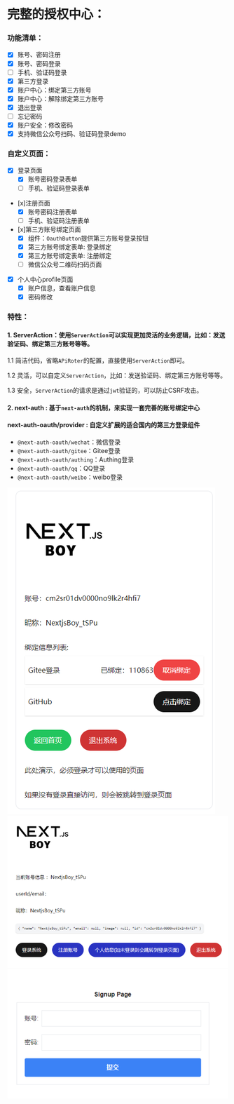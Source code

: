 # 完整的授权中心：

### 功能清单：

- [x] 账号、密码注册
- [x] 账号、密码登录
- [ ] 手机、验证码登录
- [x] 第三方登录
- [x] 账户中心：绑定第三方账号
- [x] 账户中心：解除绑定第三方账号
- [x] 退出登录
- [ ] 忘记密码
- [x] 账户安全：修改密码
- [x] 支持微信公众号扫码、验证码登录demo

### 自定义页面：

- [x] 登录页面
  - [x] 账号密码登录表单
  - [ ] 手机、验证码登录表单
- [x]注册页面
  - [x] 账号密码注册表单
  - [ ] 手机、验证码注册表单
- [x]第三方账号绑定页面
  - [x] 组件：`OauthButton`提供第三方账号登录按钮
  - [x] 第三方账号绑定表单: 登录绑定
  - [x] 第三方账号绑定表单: 注册绑定
  - [ ] 微信公众号二维码扫码页面
- [x] 个人中心profile页面
  - [x] 账户信息，查看账户信息
  - [x] 密码修改

### 特性：

#### 1. **ServerAction**：使用`ServerAction`可以实现更加灵活的业务逻辑，比如：发送验证码、绑定第三方账号等等。

1.1 简洁代码，省略`APiRoter`的配置，直接使用`ServerAction`即可。

1.2 灵活，可以自定义`ServerAction`，比如：发送验证码、绑定第三方账号等等。

1.3 安全，`ServerAction`的请求是通过`jwt`验证的，可以防止CSRF攻击。

#### 2. **next-auth** : 基于`next-auth`的机制，来实现一套完善的账号绑定中心

#### **next-auth-oauth/provider** : 自定义扩展的适合国内的第三方登录组件

- `@next-auth-oauth/wechat`：微信登录
- `@next-auth-oauth/gitee`：Gitee登录
- `@next-auth-oauth/authing`：Authing登录
- `@next-auth-oauth/qq`：QQ登录
- `@next-auth-oauth/weibo`：weibo登录

![账户中心](docs/profile.png)
![主页](docs/home.png)
![注册 ](docs/signup.png)
